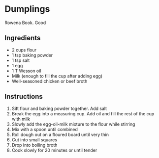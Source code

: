 # Dumplings

Rowena Book. Good

## Ingredients

- 2 cups flour
- 1 tsp baking powder
- 1 tsp salt
- 1 egg
- 1 T Wesson oil
- Milk (enough to fill the cup after adding egg)
- Well-seasoned chicken or beef broth

## Instructions

1. Sift flour and baking powder together. Add salt
2. Break the egg into a measuring cup. Add oil and fill the rest of the cup with milk
3. Slowly add the egg-oil-milk mixture to the flour while stirring
4. Mix with a spoon until combined
5. Roll dough out on a floured board until very thin
6. Cut into small squares
7. Drop into boiling broth
8. Cook slowly for 20 minutes or until tender
